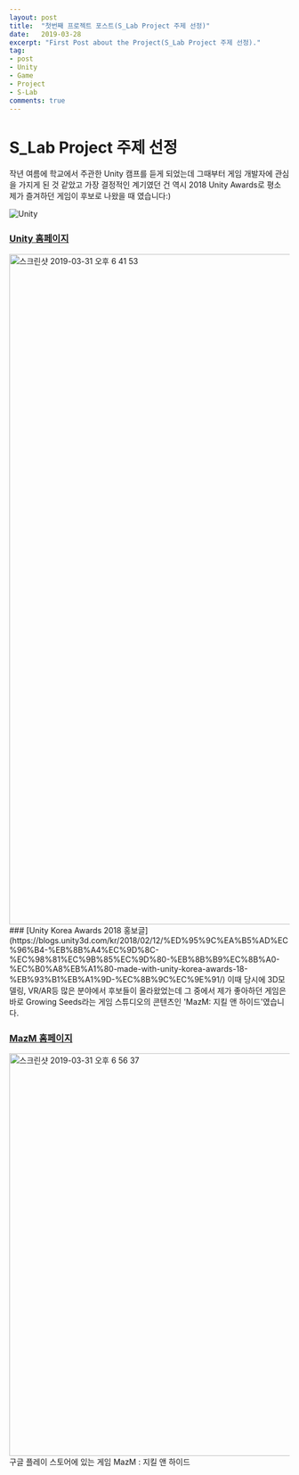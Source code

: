 ```yaml
---
layout: post
title:  "첫번째 프로젝트 포스트(S_Lab Project 주제 선정)"
date:   2019-03-28
excerpt: "First Post about the Project(S_Lab Project 주제 선정)."
tag: 
- post
- Unity
- Game
- Project
- S-Lab
comments: true
---
```


# S_Lab Project 주제 선정

작년 여름에 학교에서 주관한 Unity 캠프를 듣게 되었는데 그때부터 게임 개발자에 관심을 가지게 된 것 같았고 가장 결정적인 계기였던 건 역시 2018 Unity Awards로 평소 제가 즐겨하던 게임이 후보로 나왔을 때 였습니다:)

![Unity](https://user-images.githubusercontent.com/39361933/55274844-79db8800-5320-11e9-96cf-a425444bbeae.jpg)
### [Unity 홈페이지](https://unity.com/kr)

<img width="1202" alt="스크린샷 2019-03-31 오후 6 41 53" src="https://user-images.githubusercontent.com/39361933/55287510-be305c00-53e4-11e9-8123-607258641d8f.png">
### [Unity Korea Awards 2018 홍보글](https://blogs.unity3d.com/kr/2018/02/12/%ED%95%9C%EA%B5%AD%EC%96%B4-%EB%8B%A4%EC%9D%8C-%EC%98%81%EC%9B%85%EC%9D%80-%EB%8B%B9%EC%8B%A0-%EC%B0%A8%EB%A1%80-made-with-unity-korea-awards-18-%EB%93%B1%EB%A1%9D-%EC%8B%9C%EC%9E%91/)
이때 당시에 3D모델링, VR/AR등 많은 분야에서 후보들이 올라왔었는데 그 중에서 제가 좋아하던 게임은 바로 Growing Seeds라는 게임 스튜디오의 콘텐츠인 'MazM: 지킬 앤 하이드'였습니다.

### [MazM 홈페이지](http://mazm.me/kor/home/)

<img width="722" alt="스크린샷 2019-03-31 오후 6 56 37" src="https://user-images.githubusercontent.com/39361933/55287662-d012fe80-53e6-11e9-8dc9-832d0b9151a1.png">
구글 플레이 스토어에 있는 게임 MazM : 지킬 앤 하이드



